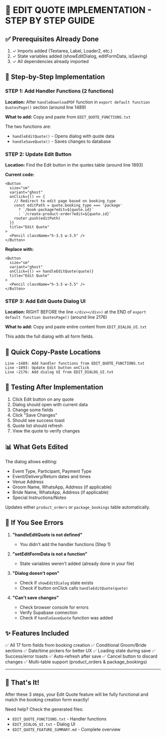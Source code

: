 # 🚀 EDIT QUOTE IMPLEMENTATION - STEP BY STEP GUIDE

## ✅ Prerequisites Already Done
1. ✓ Imports added (Textarea, Label, Loader2, etc.)
2. ✓ State variables added (showEditDialog, editFormData, isSaving)
3. ✓ All dependencies already imported

## 📝 Step-by-Step Implementation

### STEP 1: Add Handler Functions (2 functions)

**Location:** After `handleDownloadPDF` function in `export default function QuotesPage()` section (around line 1489)

**What to add:** Copy and paste from `EDIT_QUOTE_FUNCTIONS.txt`

The two functions are:
- `handleEditQuote()` - Opens dialog with quote data
- `handleSaveQuote()` - Saves changes to database

### STEP 2: Update Edit Button

**Location:** Find the Edit button in the quotes table (around line 1893)

**Current code:**
```tsx
<Button
  size="sm"
  variant="ghost"
  onClick={() => {
    // Redirect to edit page based on booking_type
    const editPath = quote.booking_type === 'package' 
      ? `/book-package?edit=${quote.id}` 
      : `/create-product-order?edit=${quote.id}`
    router.push(editPath)
  }}
  title="Edit Quote"
>
  <Pencil className="h-3.5 w-3.5" />
</Button>
```

**Replace with:**
```tsx
<Button
  size="sm"
  variant="ghost"
  onClick={() => handleEditQuote(quote)}
  title="Edit Quote"
>
  <Pencil className="h-3.5 w-3.5" />
</Button>
```

### STEP 3: Add Edit Quote Dialog UI

**Location:** RIGHT BEFORE the line `</div></div>)` at the END of `export default function QuotesPage()` (around line 2176)

**What to add:** Copy and paste entire content from `EDIT_DIALOG_UI.txt`

This adds the full dialog with all form fields.

## 🎯 Quick Copy-Paste Locations

```
Line ~1489: Add handler functions from EDIT_QUOTE_FUNCTIONS.txt
Line ~1893: Update Edit button onClick
Line ~2176: Add dialog UI from EDIT_DIALOG_UI.txt
```

## 🧪 Testing After Implementation

1. Click Edit button on any quote
2. Dialog should open with current data
3. Change some fields
4. Click "Save Changes"
5. Should see success toast
6. Quote list should refresh
7. View the quote to verify changes

## 📊 What Gets Edited

The dialog allows editing:
- Event Type, Participant, Payment Type
- Event/Delivery/Return dates and times
- Venue Address
- Groom Name, WhatsApp, Address (if applicable)
- Bride Name, WhatsApp, Address (if applicable)
- Special Instructions/Notes

Updates either `product_orders` or `package_bookings` table automatically.

## 🐛 If You See Errors

1. **"handleEditQuote is not defined"**
   - You didn't add the handler functions (Step 1)

2. **"setEditFormData is not a function"**
   - State variables weren't added (already done in your file)

3. **"Dialog doesn't open"**
   - Check if `showEditDialog` state exists
   - Check if button onClick calls `handleEditQuote(quote)`

4. **"Can't save changes"**
   - Check browser console for errors
   - Verify Supabase connection
   - Check if `handleSaveQuote` function was added

## ✨ Features Included

✅ All 17 form fields from booking creation
✅ Conditional Groom/Bride sections
✅ Date/time pickers for better UX
✅ Loading state during save
✅ Success/error toasts
✅ Auto-refresh after save
✅ Cancel button to discard changes
✅ Multi-table support (product_orders & package_bookings)

---

## 🎉 That's It!

After these 3 steps, your Edit Quote feature will be fully functional and match the booking creation form exactly!

Need help? Check the generated files:
- `EDIT_QUOTE_FUNCTIONS.txt` - Handler functions
- `EDIT_DIALOG_UI.txt` - Dialog UI
- `EDIT_QUOTE_FEATURE_SUMMARY.md` - Complete overview
